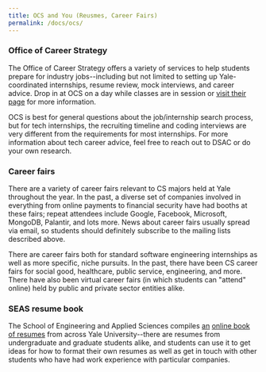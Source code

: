 ```yaml
---
title: OCS and You (Reusmes, Career Fairs)
permalink: /docs/ocs/
---
```

### Office of Career Strategy

The Office of Career Strategy offers a variety of services to help
students prepare for industry jobs\--including but not limited to
setting up Yale-coordinated internships, resume review, mock interviews,
and career advice. Drop in at OCS on a day while classes are in session
or [visit their
page](http://ocs.yale.edu/connect/connect-office-career-strategy) for
more information.

OCS is best for general questions about the job/internship search
process, but for tech internships, the recruiting timeline and coding
interviews are very different from the requirements for most
internships. For more information about tech career advice, feel free to
reach out to DSAC or do your own research.

### Career fairs

There are a variety of career fairs relevant to CS majors held at Yale
throughout the year. In the past, a diverse set of companies involved in
everything from online payments to financial security have had booths at
these fairs; repeat attendees include Google, Facebook, Microsoft,
MongoDB, Palantir, and lots more. News about career fairs usually spread
via email, so students should definitely subscribe to the mailing lists
described above.

There are career fairs both for standard software engineering
internships as well as more specific, niche pursuits. In the past, there
have been CS career fairs for social good, healthcare, public service,
engineering, and more. There have also been virtual career fairs (in
which students can \"attend\" online) held by public and private sector
entities alike.

### SEAS resume book

The School of Engineering and Applied Sciences compiles
[an](http://www.yaleseas.com/resumebook/) [online book of
resumes](http://www.yaleseas.com/resumebook/) from across Yale
University\--there are resumes from undergraduate and graduate students
alike, and students can use it to get ideas for how to format their own
resumes as well as get in touch with other students who have had work
experience with particular companies.